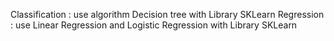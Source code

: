 Classification : use algorithm Decision tree with Library SKLearn
Regression : use Linear Regression and Logistic Regression with Library SKLearn
